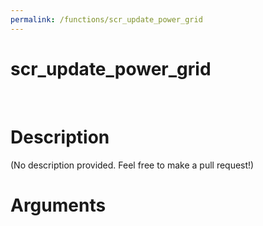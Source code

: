 ```yaml
---
permalink: /functions/scr_update_power_grid
---
```

# scr_update_power_grid  
&nbsp;  
# Description  
(No description provided. Feel free to make a pull request!) 
&nbsp;  
# Arguments


